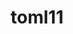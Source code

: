 ---
title: "toml11"
layout: cache
categories: [package, develop-2024-06-09]
meta: {"versions": ["3.8.1"], "compilers": ["cce@=15.0.1", "gcc@=10.3.0", "gcc@=11.1.0", "gcc@=11.4.0", "gcc@=9.4.0", "oneapi@=2024.0.0"], "oss": ["rhel8", "sle_hpc15", "ubuntu20.04", "ubuntu22.04"], "platforms": ["linux"], "targets": ["neoverse_v1", "neoverse_v2", "ppc64le", "x86_64_v3", "x86_64_v4", "zen4"], "stacks": ["data-vis-sdk", "e4s", "e4s-cray-rhel", "e4s-cray-sles", "e4s-neoverse-v2", "e4s-neoverse_v1", "e4s-oneapi", "e4s-power", "e4s-rocm-external", "root"], "num_specs": 8, "num_specs_by_stack": {"root": 8, "e4s-power": 1, "e4s": 1, "e4s-rocm-external": 1, "data-vis-sdk": 1, "e4s-oneapi": 1, "e4s-neoverse_v1": 1, "e4s-neoverse-v2": 1, "e4s-cray-sles": 1, "e4s-cray-rhel": 1}}
spec_details: [{"hash": "rjmcjd36lemjd2ejxdezmrlhmkyqvked", "compiler": "gcc@=9.4.0", "versions": ["3.8.1"], "os": "ubuntu20.04", "platform": "linux", "target": "ppc64le", "variants": ["build_system=cmake", "build_type=Release", "cxx_std=11", "generator=make", "~ipo"], "stacks": ["root", "e4s-power"], "size": "-", "tarball": "https://binaries.spack.io/develop-2024-06-09/build_cache/linux-ubuntu20.04-ppc64le/gcc-9.4.0/toml11-3.8.1/linux-ubuntu20.04-ppc64le-gcc-9.4.0-toml11-3.8.1-rjmcjd36lemjd2ejxdezmrlhmkyqvked.spack"}, {"hash": "tqw7c2lrg7w7gxu32j6mp75zvidjjbfe", "compiler": "gcc@=11.4.0", "versions": ["3.8.1"], "os": "ubuntu22.04", "platform": "linux", "target": "x86_64_v3", "variants": ["build_system=cmake", "build_type=Release", "cxx_std=11", "generator=make", "~ipo"], "stacks": ["root", "e4s", "e4s-rocm-external"], "size": "-", "tarball": "https://binaries.spack.io/develop-2024-06-09/build_cache/linux-ubuntu22.04-x86_64_v3/gcc-11.4.0/toml11-3.8.1/linux-ubuntu22.04-x86_64_v3-gcc-11.4.0-toml11-3.8.1-tqw7c2lrg7w7gxu32j6mp75zvidjjbfe.spack"}, {"hash": "zozwpsupruy53uegxwvglhkgavzzshhu", "compiler": "gcc@=11.1.0", "versions": ["3.8.1"], "os": "ubuntu20.04", "platform": "linux", "target": "x86_64_v3", "variants": ["build_system=cmake", "build_type=Release", "cxx_std=11", "generator=make", "~ipo"], "stacks": ["root", "data-vis-sdk"], "size": "-", "tarball": "https://binaries.spack.io/develop-2024-06-09/build_cache/linux-ubuntu20.04-x86_64_v3/gcc-11.1.0/toml11-3.8.1/linux-ubuntu20.04-x86_64_v3-gcc-11.1.0-toml11-3.8.1-zozwpsupruy53uegxwvglhkgavzzshhu.spack"}, {"hash": "zpzq7w42t7swcyi3qqcffsthr3kq3dkd", "compiler": "oneapi@=2024.0.0", "versions": ["3.8.1"], "os": "ubuntu22.04", "platform": "linux", "target": "x86_64_v3", "variants": ["build_system=cmake", "build_type=Release", "cxx_std=11", "generator=make", "~ipo"], "stacks": ["e4s-oneapi", "root"], "size": "-", "tarball": "https://binaries.spack.io/develop-2024-06-09/build_cache/linux-ubuntu22.04-x86_64_v3/oneapi-2024.0.0/toml11-3.8.1/linux-ubuntu22.04-x86_64_v3-oneapi-2024.0.0-toml11-3.8.1-zpzq7w42t7swcyi3qqcffsthr3kq3dkd.spack"}, {"hash": "nhishy2cuz3thxm6aylsy6iwf4h75acu", "compiler": "gcc@=11.4.0", "versions": ["3.8.1"], "os": "ubuntu22.04", "platform": "linux", "target": "neoverse_v1", "variants": ["build_system=cmake", "build_type=Release", "cxx_std=11", "generator=make", "~ipo"], "stacks": ["root", "e4s-neoverse_v1"], "size": "-", "tarball": "https://binaries.spack.io/develop-2024-06-09/build_cache/linux-ubuntu22.04-neoverse_v1/gcc-11.4.0/toml11-3.8.1/linux-ubuntu22.04-neoverse_v1-gcc-11.4.0-toml11-3.8.1-nhishy2cuz3thxm6aylsy6iwf4h75acu.spack"}, {"hash": "33yan5h6ppkfstt4b43yjomhwwcje7nj", "compiler": "gcc@=11.4.0", "versions": ["3.8.1"], "os": "ubuntu22.04", "platform": "linux", "target": "neoverse_v2", "variants": ["build_system=cmake", "build_type=Release", "cxx_std=11", "generator=make", "~ipo"], "stacks": ["root", "e4s-neoverse-v2"], "size": "-", "tarball": "https://binaries.spack.io/develop-2024-06-09/build_cache/linux-ubuntu22.04-neoverse_v2/gcc-11.4.0/toml11-3.8.1/linux-ubuntu22.04-neoverse_v2-gcc-11.4.0-toml11-3.8.1-33yan5h6ppkfstt4b43yjomhwwcje7nj.spack"}, {"hash": "lku6yemgdihp5gm2qxgjxvmrhfo7ee3u", "compiler": "gcc@=10.3.0", "versions": ["3.8.1"], "os": "sle_hpc15", "platform": "linux", "target": "x86_64_v4", "variants": ["build_system=cmake", "build_type=Release", "cxx_std=11", "generator=make", "~ipo"], "stacks": ["root", "e4s-cray-sles"], "size": "-", "tarball": "https://binaries.spack.io/develop-2024-06-09/build_cache/linux-sle_hpc15-x86_64_v4/gcc-10.3.0/toml11-3.8.1/linux-sle_hpc15-x86_64_v4-gcc-10.3.0-toml11-3.8.1-lku6yemgdihp5gm2qxgjxvmrhfo7ee3u.spack"}, {"hash": "mziwx5gz7nyjnyfjoggshpn24tmjjc3s", "compiler": "cce@=15.0.1", "versions": ["3.8.1"], "os": "rhel8", "platform": "linux", "target": "zen4", "variants": ["build_system=cmake", "build_type=Release", "cxx_std=11", "generator=make", "~ipo"], "stacks": ["root", "e4s-cray-rhel"], "size": "-", "tarball": "https://binaries.spack.io/develop-2024-06-09/build_cache/linux-rhel8-zen4/cce-15.0.1/toml11-3.8.1/linux-rhel8-zen4-cce-15.0.1-toml11-3.8.1-mziwx5gz7nyjnyfjoggshpn24tmjjc3s.spack"}]
---